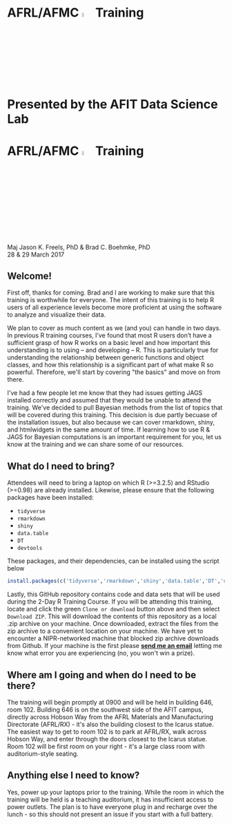 # AFRL/AFMC <img src="https://www.r-project.org/logo/Rlogo.svg" width="5%"> Training<br/>Presented by the AFIT Data Science Lab
# AFRL/AFMC <img src="https://www.r-project.org/logo/Rlogo.svg" width="5%"> Training
Maj Jason K. Freels, PhD & Brad C. Boehmke, PhD   
28 & 29 March 2017  

## Welcome!

First off, thanks for coming.  Brad and I are working to make sure that this training is worthwhile for everyone.  The intent of this training is to help R users of all experience levels become more proficient at using the software to analyze and visualize their data.  

We plan to cover as much content as we (and you) can handle in two days.  In previous R training courses, I’ve found that most R users don’t have a sufficient grasp of how R works on a basic level and how important this understanding is to using – and developing – R. This is particularly true for understanding the relationship between generic functions and object classes, and how this relationship is a significant part of what make R so powerful.  Therefore, we'll start by covering "the basics" and move on from there.

I've had a few people let me know that they had issues getting JAGS installed correctly and assumed that they would be unable to attend the training.  We've decided to pull Bayesian methods from the list of topics that will be covered during this training.  This decision is due partly becuase of the installation issues, but also because we can cover rmarkdown, shiny, and htmlwidgets in the same amount of time.  If learning how to use R & JAGS for Bayesian computations is an important requirement for you, let us know at the training and we can share some of our resources. 
 
## What do I need to bring?

Attendees will need to bring a laptop on which R (>=3.2.5) and RStudio (>=0.98) are already installed.  Likewise, please ensure that the following packages have been installed:

- `tidyverse`
- `rmarkdown`
- `shiny`
- `data.table`
- `DT`
- `devtools`

These packages, and their dependencies, can be installed using the script below


```r
install.packages(c('tidyverse','rmarkdown','shiny','data.table','DT','devtools'))
```

Lastly, this GitHub repository contains code and data sets that will be used during the 2-Day R Training Course.  If you will be attending this training, locate and click the green `Clone or download` button above and then select `Download ZIP`.  This will download the contents of this repository as a local .zip archive on your machine.  Once downloaded, extract the files from the zip archive to a convenient location on your machine.  We have yet to encounter a NIPR-networked machine that blocked zip archive downloads from Github.  If your machine is the first please [__send me an email__](mailto:jason.freels@afit.edu) letting me know what error you are experiencing (no, you won't win a prize).

## Where am I going and when do I need to be there?

The training will begin promptly at 0900 and will be held in building 646, room 102.  Building 646 is on the southwest side of the AFIT campus, directly across Hobson Way from the AFRL Materials and Manufacturing Directorate (AFRL/RX) - it's also the building closest to the Icarus statue.  The easiest way to get to room 102 is to park at AFRL/RX, walk across Hobson Way, and enter through the doors closest to the Icarus statue. Room 102 will be first room on your right - it's a large class room with auditorium-style seating.

## Anything else I need to know?

Yes, power up your laptops prior to the training.  While the room in which the training will be held is a teaching auditorium, it has insufficient access to power outlets.  The plan is to have everyone plug in and recharge over the lunch - so this should not present an issue if you start with a full battery.
